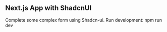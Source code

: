 ## Next.js App with ShadcnUI
Complete some complex form using Shadcn-ui.
Run development:
npm run dev

